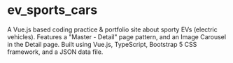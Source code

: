 # ev_sports_cars
A Vue.js based coding practice &amp; portfolio site about sporty EVs (electric vehicles).  Features a "Master - Detail" page pattern, and an Image Carousel in the Detail page.  Built using Vue.js, TypeScript, Bootstrap 5 CSS framework, and a JSON data file.
